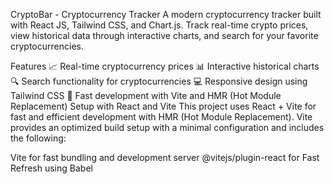 CryptoBar - Cryptocurrency Tracker
A modern cryptocurrency tracker built with React JS, Tailwind CSS, and Chart.js. Track real-time crypto prices, view historical data through interactive charts, and search for your favorite cryptocurrencies.

Features
📈 Real-time cryptocurrency prices
📊 Interactive historical charts
🔍 Search functionality for cryptocurrencies
💻 Responsive design using Tailwind CSS
🚀 Fast development with Vite and HMR (Hot Module Replacement)
Setup with React and Vite
This project uses React + Vite for fast and efficient development with HMR (Hot Module Replacement). Vite provides an optimized build setup with a minimal configuration and includes the following:

Vite for fast bundling and development server
@vitejs/plugin-react for Fast Refresh using Babel
